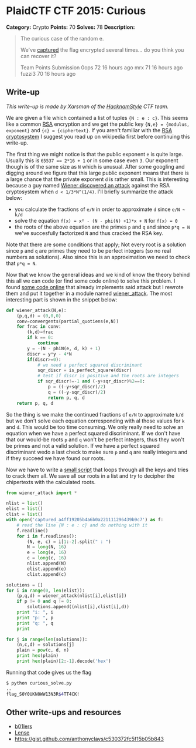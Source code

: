 # PlaidCTF CTF 2015: Curious

**Category:** Crypto
**Points:** 70
**Solves:** 78
**Description:**

> The curious case of the random e.
>
> We've [captured](http://play.plaidctf.com/files/captured_a4ff19205b4a6b0a221111296439b9c7) the flag encrypted several times... do you think you can recover it?
>
>
>
> Team	Points	Submission
> 0ops	72	16 hours ago
> mrx	71	16 hours ago
> fuzzi3	70	16 hours ago

## Write-up

_This write-up is made by Xarsman of the [HacknamStyle](https://www.hacknamstyle.net/) CTF team._

We are given a file which contained a list of tuples `{N : e : c}`. This seems like a common [RSA](http://en.wikipedia.org/wiki/RSA_%28cryptosystem%29) encryption and we get the public key `{N,e} = {modulus, exponent}` and `{c} = {ciphertext}`. If you aren't familiar with the [RSA cryptosystem](http://en.wikipedia.org/wiki/RSA_%28cryptosystem%29) I suggest you read up on wikipedia first before continuing this write-up.

The first thing we might notice is that the public exponent `e` is quite large. Usually this is `65537 == 2*16 + 1` or in some case even `3`. Our exponent though is of the same size as `N` which is unusual. After some googling and digging around we figure that this large public exponent means that there is a large chance that the private exponent `d` is rather small. This is interesting because a guy named [Wiener discovered an attack](http://en.wikipedia.org/wiki/Wiener%27s_attack) against the RSA cryptosystem when `d < 1/3*N^(1/4)`. 
I'll briefly summarize the attack below:
* you calculate the fractions of `e/N` in order to approximate `d` since `e/N ~ k/d`
* solve the equation `f(x) = x² - (N - phi(N) +1)*x + N` for `f(x) = 0`
* the roots of the above equation are the primes `p` and `q` and since `p*q = N` we've succesfully factorized `N` and thus cracked the RSA key.

Note that there are some conditions that apply; Not every root is a solution since `p` and `q` are primes they need to be perfect integers (so no real numbers as solutions). Also since this is an approximation we need to check that `p*q = N`.

Now that we know the general ideas and we kind of know the theory behind this all we can code (or find some code online) to solve this problem. I found [some code online](https://github.com/pablocelayes/rsa-wiener-attack) that already implements said attack but I rewrote them and put it together in a module named [wiener_attack](wiener_attack.py). The most interesting part is shown in the snippet below:

```python
def wiener_attack(N,e):
    (p,q,d) = (0,0,0)
    conv=convergents(partial_quotiens(e,N))
    for frac in conv:
        (k,d)=frac
        if k == 0:
            continue
        y = -(N - phiN(e, d, k) + 1)
        discr = y*y - 4*N
        if(discr>=0):
            # we need a perfect squared discriminant
            sqr_discr = is_perfect_square(discr)
            # test if discr is positive and the roots are integers
            if sqr_discr!=-1 and (-y+sqr_discr)%2==0:
                p = ((-y+sqr_discr)/2)
                q = ((-y-sqr_discr)/2)
                return p, q, d
    return p, q, d
```

So the thing is we make the continued fractions of `e/N` to approximate `k/d` but we don't solve each equation corresponding with al those values for `k` and `d`. This would be too time consuming. We only really need to solve an equation when we have a perfect squared discriminant. If we don't have that our would-be roots `p` and `q` won't be perfect integers, thus they won't be primes and not a valid solution. If we have a perfect squared discriminant wedo a last check to make sure `p` and `q` are really integers and if they succeed we have found our roots. 

Now we have to write a [small script](curious_solve.py) that loops through all the keys and tries to crack them all. We save all our roots in a list and try to decipher the chipertexts with the calculated roots.

```python
from wiener_attack import *

nlist = list()
elist = list()
clist = list()
with open('captured_a4ff19205b4a6b0a221111296439b9c7') as f:
    # read the line {N : e : c} and do nothing with it
    f.readline()
    for i in f.readlines():
        (N, e, c) = i[1:-2].split(" : ")
        N = long(N, 16)
        e = long(e, 16)
        c = long(c, 16)
        nlist.append(N)
        elist.append(e)
        clist.append(c)

solutions = []
for i in range(0, len(elist)):
    (p,q,d) = wiener_attack(nlist[i],elist[i])
    if p != 0 and q != 0:
        solutions.append((nlist[i],clist[i],d))
    print "i: ", i
    print "p: ", p
    print "q: ", q
    print

for j in range(len(solutions)):
    (n,c,d) = solutions[j]
    plain = pow(c, d, n)
    print hex(plain)
    print hex(plain)[2:-1].decode('hex')
```

Running that code gives us the flag
```bash
$ python curious_solve.py 
..
flag_S0Y0UKN0WW13N3R$4TT4CK!
```


## Other write-ups and resources

* [b01lers](https://b01lers.net/challenges/PlaidCTF%202015/curious/46/)
* [Lense](https://gist.github.com/Lense/8a84b2e6d140176bfad9)
* <https://gist.github.com/anthonyclays/c530372fc5f15b05b843>
